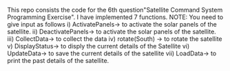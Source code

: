 This repo consists the code for the 6th question"Satellite Command System Programming Exercise".
I have implemented 7 functions. NOTE: You need to give input as follows 
i) ActivatePanels-> to activate the solar panels of the satellite.
ii) DeactivatePanels-> to activate the solar panels of the satellite.
iii) CollectData-> to collect the data
iv) rotate(South) -> to rotate the satellite 
v) DisplayStatus-> to disply the current details of the Satellite
vi) UpdateData-> to save the current details of the satellite
vii) LoadData-> to print the past details of the satellite.
